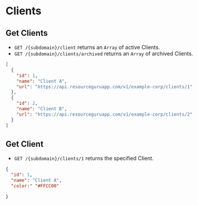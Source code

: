 # Clients

## Get Clients

* `GET /{subdomain}/client` returns an `Array` of active Clients.
* `GET /{subdomain}/clients/archived` returns an `Array` of archived Clients.

```json
[
  {
    "id": 1,
    "name": "Client A",
    "url": "https://api.resourceguruapp.com/v1/example-corp/clients/1"
  },
  {
    "id": 2,
    "name": "Client B",
    "url": "https://api.resourceguruapp.com/v1/example-corp/clients/2"
  }
]
```

## Get Client

* `GET /{subdomain}/clients/1` returns the specified Client.

```json
{
  "id": 1,
  "name": "Client A",
  "color:" "#FFCC00"

}
```
